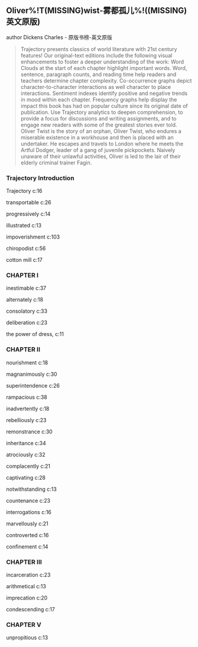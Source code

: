 ## Oliver%!T(MISSING)wist-雾都孤儿%!((MISSING)英文原版)

author Dickens Charles  -  原版书榜-英文原版

> Trajectory presents classics of world literature with 21st century features! Our original-text editions include the following visual enhancements to foster a deeper understanding of the work:  Word Clouds at the start of each chapter highlight important words. Word, sentence, paragraph counts, and reading time help readers and teachers determine chapter complexity. Co-occurrence graphs depict character-to-character interactions as well character to place interactions. Sentiment indexes identify positive and negative trends in mood within each chapter. Frequency graphs help display the impact this book has had on popular culture since its original date of publication. Use Trajectory analytics to deepen comprehension, to provide a focus for discussions and writing assignments, and to engage new readers with some of the greatest stories ever told. Oliver Twist is the story of an orphan, Oliver Twist, who endures a miserable existence in a workhouse and then is placed with an undertaker. He escapes and travels to London where he meets the Artful Dodger, leader of a gang of juvenile pickpockets. Naively unaware of their unlawful activities, Oliver is led to the lair of their elderly criminal trainer Fagin.


### Trajectory Introduction

 Trajectory c:16

transportable c:26

progressively c:14

illustrated c:13

impoverishment c:103

chiropodist c:56

cotton mill c:17

### CHAPTER I

inestimable c:37

alternately c:18

consolatory c:33

deliberation c:23

the power of dress, c:11

### CHAPTER II

nourishment c:18

magnanimously c:30

superintendence c:26

rampacious  c:38

inadvertently c:18

rebelliously c:23

remonstrance c:30

inheritance c:34

atrociously c:32

complacently c:21

captivating c:28

notwithstanding c:13

countenance c:23

interrogations c:16

marvellously c:21

controverted c:16

confinement c:14

### CHAPTER III

incarceration c:23

arithmetical c:13

imprecation c:20

condescending c:17

### CHAPTER V

unpropitious c:13